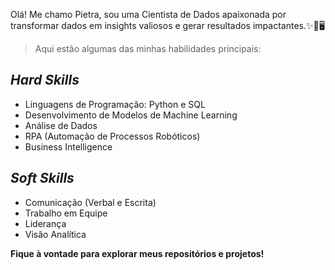 Olá! Me chamo Pietra, sou uma Cientista de Dados apaixonada por transformar dados em insights valiosos e gerar resultados impactantes.✨🐍🖥

> Aqui estão algumas das minhas habilidades principais:

## *Hard Skills*

* Linguagens de Programação: Python e SQL
* Desenvolvimento de Modelos de Machine Learning
* Análise de Dados
* RPA (Automação de Processos Robóticos)
* Business Intelligence

## *Soft Skills*

* Comunicação (Verbal e Escrita)
* Trabalho em Equipe
* Liderança
* Visão Analítica

 **Fique à vontade para explorar meus repositórios e projetos!**
